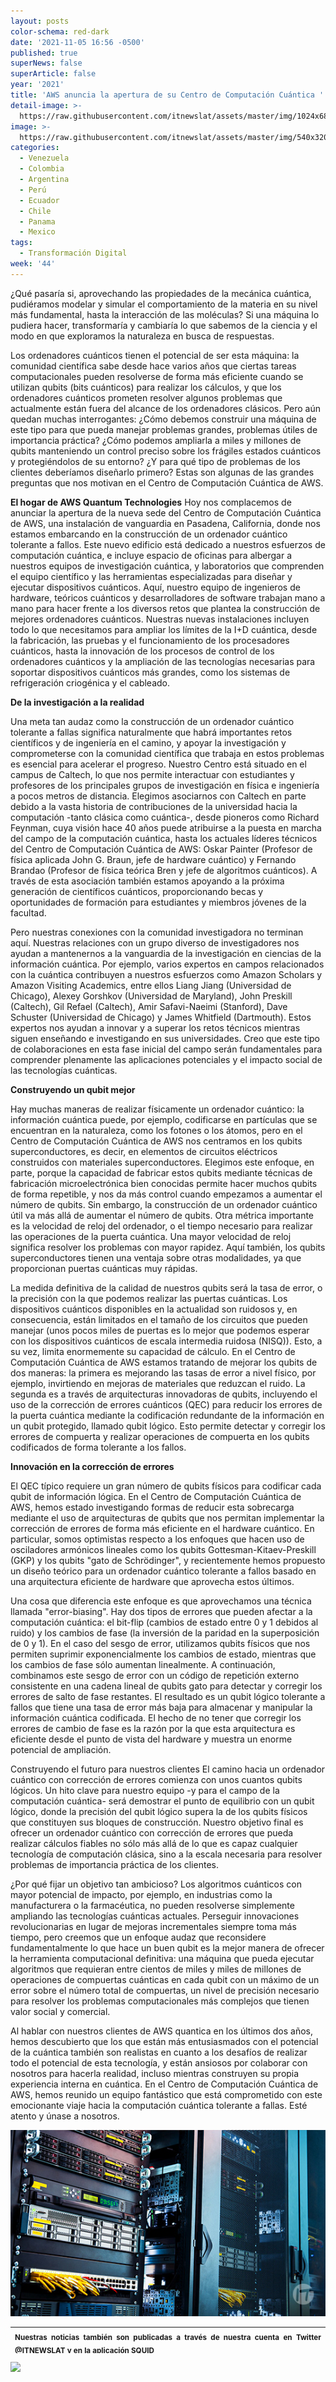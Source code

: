 ```yaml
---
layout: posts
color-schema: red-dark
date: '2021-11-05 16:56 -0500'
published: true
superNews: false
superArticle: false
year: '2021'
title: 'AWS anuncia la apertura de su Centro de Computación Cuántica '
detail-image: >-
  https://raw.githubusercontent.com/itnewslat/assets/master/img/1024x680/Amazon-Web-Services-g.jpg
image: >-
  https://raw.githubusercontent.com/itnewslat/assets/master/img/540x320/Amazon-Web-Services-p.jpg
categories:
  - Venezuela
  - Colombia
  - Argentina
  - Perú
  - Ecuador
  - Chile
  - Panama
  - Mexico
tags:
  - Transformación Digital
week: '44'
---
```

¿Qué pasaría si, aprovechando las propiedades de la mecánica cuántica, pudiéramos modelar y simular el comportamiento de la materia en su nivel más fundamental, hasta la interacción de las moléculas? Si una máquina lo pudiera hacer, transformaría y cambiaría lo que sabemos de la ciencia y el modo en que exploramos la naturaleza en busca de respuestas.

Los ordenadores cuánticos tienen el potencial de ser esta máquina: la comunidad científica sabe desde hace varios años que ciertas tareas computacionales pueden resolverse de forma más eficiente cuando se utilizan qubits (bits cuánticos) para realizar los cálculos, y que los ordenadores cuánticos prometen resolver algunos problemas que actualmente están fuera del alcance de los ordenadores clásicos. Pero aún quedan muchas interrogantes: ¿Cómo debemos construir una máquina de este tipo para que pueda manejar problemas grandes, problemas útiles de importancia práctica? ¿Cómo podemos ampliarla a miles y millones de qubits manteniendo un control preciso sobre los frágiles estados cuánticos y protegiéndolos de su entorno? ¿Y para qué tipo de problemas de los clientes deberíamos diseñarlo primero? Estas son algunas de las grandes preguntas que nos motivan en el Centro de Computación Cuántica de AWS.

**El hogar de AWS Quantum Technologies**
Hoy nos complacemos de anunciar la apertura de la nueva sede del Centro de Computación Cuántica de AWS, una instalación de vanguardia en Pasadena, California, donde nos estamos embarcando en la construcción de un ordenador cuántico tolerante a fallos. Este nuevo edificio está dedicado a nuestros esfuerzos de computación cuántica, e incluye espacio de oficinas para albergar a nuestros equipos de investigación cuántica, y laboratorios que comprenden el equipo científico y las herramientas especializadas para diseñar y ejecutar dispositivos cuánticos. Aquí, nuestro equipo de ingenieros de hardware, teóricos cuánticos y desarrolladores de software trabajan mano a mano para hacer frente a los diversos retos que plantea la construcción de mejores ordenadores cuánticos. Nuestras nuevas instalaciones incluyen todo lo que necesitamos para ampliar los límites de la I+D cuántica, desde la fabricación, las pruebas y el funcionamiento de los procesadores cuánticos, hasta la innovación de los procesos de control de los ordenadores cuánticos y la ampliación de las tecnologías necesarias para soportar dispositivos cuánticos más grandes, como los sistemas de refrigeración criogénica y el cableado.

**De la investigación a la realidad**

Una meta tan audaz como la construcción de un ordenador cuántico tolerante a fallas significa naturalmente que habrá importantes retos científicos y de ingeniería en el camino, y apoyar la investigación y comprometerse con la comunidad científica que trabaja en estos problemas es esencial para acelerar el progreso. Nuestro Centro está situado en el campus de Caltech, lo que nos permite interactuar con estudiantes y profesores de los principales grupos de investigación en física e ingeniería a pocos metros de distancia. Elegimos asociarnos con Caltech en parte debido a la vasta historia de contribuciones de la universidad hacia la computación -tanto clásica como cuántica-, desde pioneros como Richard Feynman, cuya visión hace 40 años puede atribuirse a la puesta en marcha del campo de la computación cuántica, hasta los actuales líderes técnicos del Centro de Computación Cuántica de AWS: Oskar Painter (Profesor de física aplicada John G. Braun, jefe de hardware cuántico) y Fernando Brandao (Profesor de física teórica Bren y jefe de algoritmos cuánticos). A través de esta asociación también estamos apoyando a la próxima generación de científicos cuánticos, proporcionando becas y oportunidades de formación para estudiantes y miembros jóvenes de la facultad.

Pero nuestras conexiones con la comunidad investigadora no terminan aquí. Nuestras relaciones con un grupo diverso de investigadores nos ayudan a mantenernos a la vanguardia de la investigación en ciencias de la información cuántica. Por ejemplo, varios expertos en campos relacionados con la cuántica contribuyen a nuestros esfuerzos como Amazon Scholars y Amazon Visiting Academics, entre ellos Liang Jiang (Universidad de Chicago), Alexey Gorshkov (Universidad de Maryland), John Preskill (Caltech), Gil Refael (Caltech), Amir Safavi-Naeimi (Stanford), Dave Schuster (Universidad de Chicago) y James Whitfield (Dartmouth). Estos expertos nos ayudan a innovar y a superar los retos técnicos mientras siguen enseñando e investigando en sus universidades. Creo que este tipo de colaboraciones en esta fase inicial del campo serán fundamentales para comprender plenamente las aplicaciones potenciales y el impacto social de las tecnologías cuánticas. 

**Construyendo un qubit mejor**

Hay muchas maneras de realizar físicamente un ordenador cuántico: la información cuántica puede, por ejemplo, codificarse en partículas que se encuentran en la naturaleza, como los fotones o los átomos, pero en el Centro de Computación Cuántica de AWS nos centramos en los qubits superconductores, es decir, en elementos de circuitos eléctricos construidos con materiales superconductores. Elegimos este enfoque, en parte, porque la capacidad de fabricar estos qubits mediante técnicas de fabricación microelectrónica bien conocidas permite hacer muchos qubits de forma repetible, y nos da más control cuando empezamos a aumentar el número de qubits. Sin embargo, la construcción de un ordenador cuántico útil va más allá de aumentar el número de qubits. Otra métrica importante es la velocidad de reloj del ordenador, o el tiempo necesario para realizar las operaciones de la puerta cuántica. Una mayor velocidad de reloj significa resolver los problemas con mayor rapidez. Aquí también, los qubits superconductores tienen una ventaja sobre otras modalidades, ya que proporcionan puertas cuánticas muy rápidas.

La medida definitiva de la calidad de nuestros qubits será la tasa de error, o la precisión con la que podemos realizar las puertas cuánticas. Los dispositivos cuánticos disponibles en la actualidad son ruidosos y, en consecuencia, están limitados en el tamaño de los circuitos que pueden manejar (unos pocos miles de puertas es lo mejor que podemos esperar con los dispositivos cuánticos de escala intermedia ruidosa (NISQ)). Esto, a su vez, limita enormemente su capacidad de cálculo. En el Centro de Computación Cuántica de AWS estamos tratando de mejorar los qubits de dos maneras: la primera es mejorando las tasas de error a nivel físico, por ejemplo, invirtiendo en mejoras de materiales que reduzcan el ruido. La segunda es a través de arquitecturas innovadoras de qubits, incluyendo el uso de la corrección de errores cuánticos (QEC) para reducir los errores de la puerta cuántica mediante la codificación redundante de la información en un qubit protegido, llamado qubit lógico. Esto permite detectar y corregir los errores de compuerta y realizar operaciones de compuerta en los qubits codificados de forma tolerante a los fallos.

**Innovación en la corrección de errores**

El QEC típico requiere un gran número de qubits físicos para codificar cada qubit de información lógica. En el Centro de Computación Cuántica de AWS, hemos estado investigando formas de reducir esta sobrecarga mediante el uso de arquitecturas de qubits que nos permitan implementar la corrección de errores de forma más eficiente en el hardware cuántico. En particular, somos optimistas respecto a los enfoques que hacen uso de osciladores armónicos lineales como los qubits Gottesman-Kitaev-Preskill (GKP) y los qubits "gato de Schrödinger", y recientemente hemos propuesto un diseño teórico para un ordenador cuántico tolerante a fallos basado en una arquitectura eficiente de hardware que aprovecha estos últimos.

Una cosa que diferencia este enfoque es que aprovechamos una técnica llamada "error-biasing". Hay dos tipos de errores que pueden afectar a la computación cuántica: el bit-flip (cambios de estado entre 0 y 1 debidos al ruido) y los cambios de fase (la inversión de la paridad en la superposición de 0 y 1). En el caso del sesgo de error, utilizamos qubits físicos que nos permiten suprimir exponencialmente los cambios de estado, mientras que los cambios de fase sólo aumentan linealmente. A continuación, combinamos este sesgo de error con un código de repetición externo consistente en una cadena lineal de qubits gato para detectar y corregir los errores de salto de fase restantes. El resultado es un qubit lógico tolerante a fallos que tiene una tasa de error más baja para almacenar y manipular la información cuántica codificada. El hecho de no tener que corregir los errores de cambio de fase es la razón por la que esta arquitectura es eficiente desde el punto de vista del hardware y muestra un enorme potencial de ampliación.

Construyendo el futuro para nuestros clientes
El camino hacia un ordenador cuántico con corrección de errores comienza con unos cuantos qubits lógicos. Un hito clave para nuestro equipo -y para el campo de la computación cuántica- será demostrar el punto de equilibrio con un qubit lógico, donde la precisión del qubit lógico supera la de los qubits físicos que constituyen sus bloques de construcción. Nuestro objetivo final es ofrecer un ordenador cuántico con corrección de errores que pueda realizar cálculos fiables no sólo más allá de lo que es capaz cualquier tecnología de computación clásica, sino a la escala necesaria para resolver problemas de importancia práctica de los clientes.

¿Por qué fijar un objetivo tan ambicioso? Los algoritmos cuánticos con mayor potencial de impacto, por ejemplo, en industrias como la manufacturera o la farmacéutica, no pueden resolverse simplemente ampliando las tecnologías cuánticas actuales. Perseguir innovaciones revolucionarias en lugar de mejoras incrementales siempre toma más tiempo, pero creemos que un enfoque audaz que reconsidere fundamentalmente lo que hace un buen qubit es la mejor manera de ofrecer la herramienta computacional definitiva: una máquina que pueda ejecutar algoritmos que requieran entre cientos de miles y miles de millones de operaciones de compuertas cuánticas en cada qubit con un máximo de un error sobre el número total de compuertas, un nivel de precisión necesario para resolver los problemas computacionales más complejos que tienen valor social y comercial.

Al hablar con nuestros clientes de AWS quantica en los últimos dos años, hemos descubierto que los que están más entusiasmados con el potencial de la cuántica también son realistas en cuanto a los desafíos de realizar todo el potencial de esta tecnología, y están ansiosos por colaborar con nosotros para hacerla realidad, incluso mientras construyen su propia experiencia interna en cuántica. En el Centro de Computación Cuántica de AWS, hemos reunido un equipo fantástico que está comprometido con este emocionante viaje hacia la computación cuántica tolerante a fallas. Esté atento y únase a nosotros.

![](https://raw.githubusercontent.com/itnewslat/assets/master/img/540x320/Amazon-Web-Services-p.jpg)

<table style="height: 42px;" width="569">
<tbody>
<tr>
<td style="text-align: justify;"><sub><strong>Nuestras noticias también son publicadas a través de nuestra cuenta en Twitter <a href="https://twitter.com/itnewslat?lang=es">@ITNEWSLAT</a> y en la aplicación <a href="https://squidapp.co/en/">SQUID</a></strong></sub></td>
</tr>
</tbody>
</table>

<img src="https://tracker.metricool.com/c3po.jpg?hash=56f88a41e39ab42c063cc51676587a04"/>